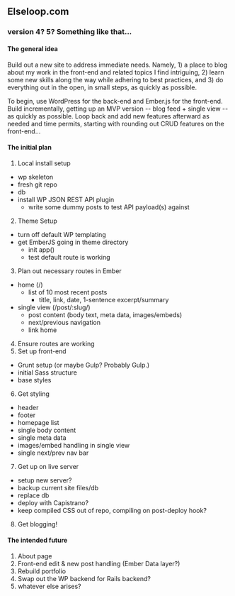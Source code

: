 ## Elseloop.com
### version 4? 5? Something like that...

#### The general idea
Build out a new site to address immediate needs. Namely, 1) a place to blog about my work in the front-end and related topics I find intriguing, 2) learn some new skills along the way while adhering to best practices, and 3) do everything out in the open, in small steps, as quickly as possible.

To begin, use WordPress for the back-end and Ember.js for the front-end. Build incrementally, getting up an MVP version -- blog feed + single view -- as quickly as possible. Loop back and add new features afterward as needed and time permits, starting with rounding out CRUD features on the front-end...

#### The initial plan
1. Local install setup
  * wp skeleton
  * fresh git repo
  * db
  * install WP JSON REST API plugin
    * write some dummy posts to test API payload(s) against
2. Theme Setup
  * turn off default WP templating
  * get EmberJS going in theme directory
    * init app()
    * test default route is working
3. Plan out necessary routes in Ember
  * home (/)
    * list of 10 most recent posts
      * title, link, date, 1-sentence excerpt/summary
  * single view (/post/:slug/)
    * post content (body text, meta data, images/embeds)
    * next/previous navigation
    * link home
4. Ensure routes are working
5. Set up front-end
  * Grunt setup (or maybe Gulp? Probably Gulp.)
  * initial Sass structure
  * base styles
6. Get styling
  * header
  * footer
  * homepage list
  * single body content
  * single meta data
  * images/embed handling in single view
  * single next/prev nav bar
7. Get up on live server
  * setup new server?
  * backup current site files/db
  * replace db
  * deploy with Capistrano?
  * keep compiled CSS out of repo, compiling on post-deploy hook?
8. Get blogging!

#### The intended future
1. About page
2. Front-end edit & new post handling (Ember Data layer?)
3. Rebuild portfolio
4. Swap out the WP backend for Rails backend?
5. whatever else arises?